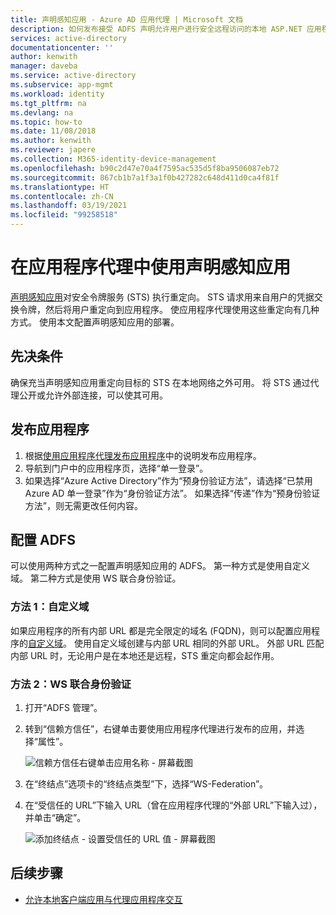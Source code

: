 ```yaml
---
title: 声明感知应用 - Azure AD 应用代理 | Microsoft 文档
description: 如何发布接受 ADFS 声明允许用户进行安全远程访问的本地 ASP.NET 应用程序。
services: active-directory
documentationcenter: ''
author: kenwith
manager: daveba
ms.service: active-directory
ms.subservice: app-mgmt
ms.workload: identity
ms.tgt_pltfrm: na
ms.devlang: na
ms.topic: how-to
ms.date: 11/08/2018
ms.author: kenwith
ms.reviewer: japere
ms.collection: M365-identity-device-management
ms.openlocfilehash: b90c2d47e70a4f7595ac535d5f8ba9506087eb72
ms.sourcegitcommit: 867cb1b7a1f3a1f0b427282c648d411d0ca4f81f
ms.translationtype: HT
ms.contentlocale: zh-CN
ms.lasthandoff: 03/19/2021
ms.locfileid: "99258518"
---
```

# <a name="working-with-claims-aware-apps-in-application-proxy"></a>在应用程序代理中使用声明感知应用
[声明感知应用](/previous-versions/windows/desktop/legacy/bb736227(v=vs.85))对安全令牌服务 (STS) 执行重定向。 STS 请求用来自用户的凭据交换令牌，然后将用户重定向到应用程序。 使应用程序代理使用这些重定向有几种方式。 使用本文配置声明感知应用的部署。 

## <a name="prerequisites"></a>先决条件
确保充当声明感知应用重定向目标的 STS 在本地网络之外可用。 将 STS 通过代理公开或允许外部连接，可以使其可用。 

## <a name="publish-your-application"></a>发布应用程序

1. 根据[使用应用程序代理发布应用程序](application-proxy-add-on-premises-application.md)中的说明发布应用程序。
2. 导航到门户中的应用程序页，选择“单一登录”。
3. 如果选择“Azure Active Directory”作为“预身份验证方法”，请选择“已禁用 Azure AD 单一登录”作为“身份验证方法”。 如果选择“传递”作为“预身份验证方法”，则无需更改任何内容。

## <a name="configure-adfs"></a>配置 ADFS

可以使用两种方式之一配置声明感知应用的 ADFS。 第一种方式是使用自定义域。 第二种方式是使用 WS 联合身份验证。 

### <a name="option-1-custom-domains"></a>方法 1：自定义域

如果应用程序的所有内部 URL 都是完全限定的域名 (FQDN)，则可以配置应用程序的[自定义域](application-proxy-configure-custom-domain.md)。 使用自定义域创建与内部 URL 相同的外部 URL。 外部 URL 匹配内部 URL 时，无论用户是在本地还是远程，STS 重定向都会起作用。 

### <a name="option-2-ws-federation"></a>方法 2：WS 联合身份验证

1. 打开“ADFS 管理”。
2. 转到“信赖方信任”，右键单击要使用应用程序代理进行发布的应用，并选择“属性”。  

   ![信赖方信任右键单击应用名称 - 屏幕截图](./media/application-proxy-configure-for-claims-aware-applications/appproxyrelyingpartytrust.png)  

3. 在“终结点”选项卡的“终结点类型”下，选择“WS-Federation”。
4. 在“受信任的 URL”下输入 URL（曾在应用程序代理的“外部 URL”下输入过），并单击“确定”。  

   ![添加终结点 - 设置受信任的 URL 值 - 屏幕截图](./media/application-proxy-configure-for-claims-aware-applications/appproxyendpointtrustedurl.png)  

## <a name="next-steps"></a>后续步骤
* [允许本地客户端应用与代理应用程序交互](application-proxy-configure-native-client-application.md)
